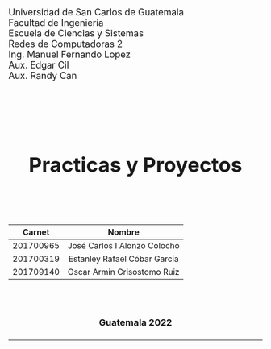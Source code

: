 <p style="font-size: 18px">
Universidad de San Carlos de Guatemala
<br>
Facultad de Ingeniería
<br>
Escuela de Ciencias y Sistemas
<br>
Redes de Computadoras 2
<br>
Ing. Manuel Fernando Lopez
<br>
Aux. Edgar Cil 
<br>
Aux. Randy Can
</p>

<br><br><br><br>

<h1 align="center" style="font-size: 40px; font-weight: bold;">Practicas y Proyectos</h1>

<br><br><br>

<div align="center">

|  Carnet   |            Nombre            |
| :-------: | :--------------------------: |
| 201700965 | José Carlos I Alonzo Colocho |
| 201700319 | Estanley Rafael Cóbar García |
| 201709140 | Oscar Armin Crisostomo Ruiz  |

</div>

<br><br>

<h4 align="center" style="font-size: 18px; font-weight: bold;">Guatemala 2022</h4>

---

<br><br><br><br>
